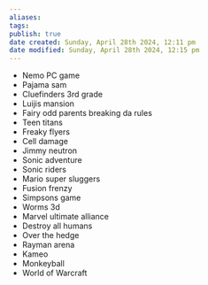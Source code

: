 ```yaml
---
aliases: 
tags: 
publish: true
date created: Sunday, April 28th 2024, 12:11 pm
date modified: Sunday, April 28th 2024, 12:15 pm
---
```


- Nemo PC game
- Pajama sam
- Cluefinders 3rd grade
- Luijis mansion
- Fairy odd parents breaking da rules
- Teen titans
- Freaky flyers
- Cell damage
- Jimmy neutron
- Sonic adventure
- Sonic riders
- Mario super sluggers
- Fusion frenzy
- Simpsons game
- Worms 3d
- Marvel ultimate alliance
- Destroy all humans
- Over the hedge
- Rayman arena
- Kameo
- Monkeyball
- World of Warcraft